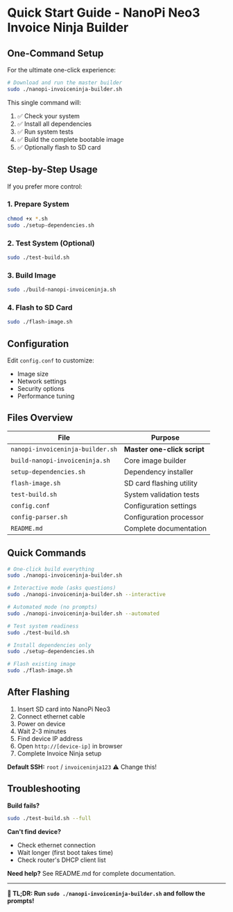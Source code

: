 # Quick Start Guide - NanoPi Neo3 Invoice Ninja Builder

## One-Command Setup

For the ultimate one-click experience:

```bash
# Download and run the master builder
sudo ./nanopi-invoiceninja-builder.sh
```

This single command will:
1. ✅ Check your system
2. ✅ Install all dependencies  
3. ✅ Run system tests
4. ✅ Build the complete bootable image
5. ✅ Optionally flash to SD card

## Step-by-Step Usage

If you prefer more control:

### 1. Prepare System
```bash
chmod +x *.sh
sudo ./setup-dependencies.sh
```

### 2. Test System (Optional)
```bash
sudo ./test-build.sh
```

### 3. Build Image
```bash
sudo ./build-nanopi-invoiceninja.sh
```

### 4. Flash to SD Card
```bash
sudo ./flash-image.sh
```

## Configuration

Edit `config.conf` to customize:
- Image size
- Network settings  
- Security options
- Performance tuning

## Files Overview

| File | Purpose |
|------|---------|
| `nanopi-invoiceninja-builder.sh` | **Master one-click script** |
| `build-nanopi-invoiceninja.sh` | Core image builder |
| `setup-dependencies.sh` | Dependency installer |
| `flash-image.sh` | SD card flashing utility |
| `test-build.sh` | System validation tests |
| `config.conf` | Configuration settings |
| `config-parser.sh` | Configuration processor |
| `README.md` | Complete documentation |

## Quick Commands

```bash
# One-click build everything
sudo ./nanopi-invoiceninja-builder.sh

# Interactive mode (asks questions)
sudo ./nanopi-invoiceninja-builder.sh --interactive

# Automated mode (no prompts)
sudo ./nanopi-invoiceninja-builder.sh --automated

# Test system readiness
sudo ./test-build.sh

# Install dependencies only
sudo ./setup-dependencies.sh

# Flash existing image
sudo ./flash-image.sh
```

## After Flashing

1. Insert SD card into NanoPi Neo3
2. Connect ethernet cable
3. Power on device
4. Wait 2-3 minutes
5. Find device IP address
6. Open `http://[device-ip]` in browser
7. Complete Invoice Ninja setup

**Default SSH:** `root` / `invoiceninja123` ⚠️ Change this!

## Troubleshooting

**Build fails?**
```bash
sudo ./test-build.sh --full
```

**Can't find device?**
- Check ethernet connection
- Wait longer (first boot takes time)
- Check router's DHCP client list

**Need help?** See README.md for complete documentation.

---

**🎯 TL;DR: Run `sudo ./nanopi-invoiceninja-builder.sh` and follow the prompts!**
